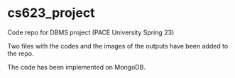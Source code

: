 # cs623_project
Code repo for DBMS project (PACE University Spring 23)

Two files with the codes and the images of the outputs have been added to the repo.

The code has been implemented on MongoDB.
